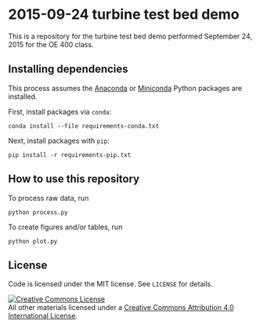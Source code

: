 # 2015-09-24 turbine test bed demo

This is a repository for the turbine test bed demo performed September 24, 2015
for the OE 400 class.


## Installing dependencies

This process assumes the
[Anaconda](http://continuum.io/downloads) or
[Miniconda](http://conda.pydata.org/miniconda.html)
Python packages are installed.

First, install packages via `conda`:

    conda install --file requirements-conda.txt

Next, install packages with `pip`:

    pip install -r requirements-pip.txt


## How to use this repository

To process raw data, run

    python process.py

To create figures and/or tables, run

    python plot.py


## License

Code is licensed under the MIT license. See `LICENSE` for details.

<a rel="license" href="http://creativecommons.org/licenses/by/4.0/">
<img alt="Creative Commons License" style="border-width:0" src="http://i.creativecommons.org/l/by/4.0/88x31.png" />
</a><br />All other materials licensed under a <a rel="license" href="http://creativecommons.org/licenses/by/4.0/"/>
Creative Commons Attribution 4.0 International License</a>.
